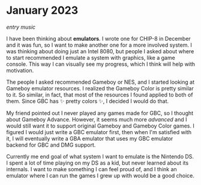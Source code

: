 # January 2023

_entry music_

I have been thinking about **emulators**. I wrote one for CHIP-8 in December and it was fun, so I want to make another one for a more involved system. I was thinking about doing just an Intel 8080, but people I asked about where to start recommended I emulate a system with graphics, like a game console. This way I can visually see my progress, which I think will help with motivation.

The people I asked recommended Gameboy or NES, and I started looking at Gameboy emulator resources. I realized the Gameboy Color is pretty similar to it. So similar, in fact, that most of the resources I found applied to both of them. Since GBC has ✨ pretty colors ✨, I decided I would do that.

My friend pointed out I never played any games made for GBC, so I thought about Gameboy Advance. However, it seems much more _advanced_ and I would still want it to support original Gameboy and Gameboy Color games. I figured I would just write a GBC emulator first, then when I'm satisfied with it, I will eventually write a GBA emulator that uses my GBC emulator backend for GBC and DMG support.

Currently me end goal of what system I want to emulate is the Nintendo DS. I spent a lot of time playing on my DS as a kid, but never learned about its internals. I want to make something I can feel proud of, and I think an emulator where I can run the games I grew up with would be a good choice.
